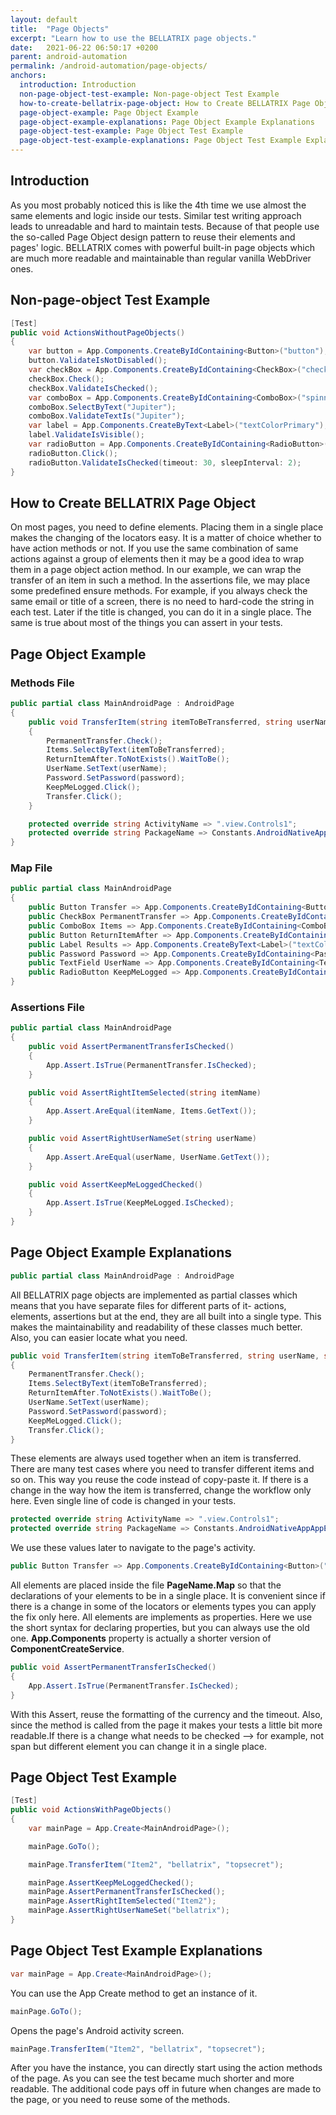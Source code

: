 ```yaml
---
layout: default
title:  "Page Objects"
excerpt: "Learn how to use the BELLATRIX page objects."
date:   2021-06-22 06:50:17 +0200
parent: android-automation
permalink: /android-automation/page-objects/
anchors:
  introduction: Introduction
  non-page-object-test-example: Non-page-object Test Example
  how-to-create-bellatrix-page-object: How to Create BELLATRIX Page Object
  page-object-example: Page Object Example
  page-object-example-explanations: Page Object Example Explanations
  page-object-test-example: Page Object Test Example
  page-object-test-example-explanations: Page Object Test Example Explanations
---
```


Introduction
------------
As you most probably noticed this is like the 4th time we use almost the same elements and logic inside our tests. Similar test writing approach leads to unreadable and hard to maintain tests. Because of that people use the so-called Page Object design pattern to reuse their elements and pages' logic. BELLATRIX comes with powerful built-in page objects which are much more readable and maintainable than regular vanilla WebDriver ones.

Non-page-object Test Example
----------------------------
```csharp
[Test]
public void ActionsWithoutPageObjects()
{
    var button = App.Components.CreateByIdContaining<Button>("button");
    button.ValidateIsNotDisabled();
    var checkBox = App.Components.CreateByIdContaining<CheckBox>("check1");
    checkBox.Check();
    checkBox.ValidateIsChecked();
    var comboBox = App.Components.CreateByIdContaining<ComboBox>("spinner1");
    comboBox.SelectByText("Jupiter");
    comboBox.ValidateTextIs("Jupiter");
    var label = App.Components.CreateByText<Label>("textColorPrimary");
    label.ValidateIsVisible();
    var radioButton = App.Components.CreateByIdContaining<RadioButton>("radio2");
    radioButton.Click();
    radioButton.ValidateIsChecked(timeout: 30, sleepInterval: 2);
}
```

How to Create BELLATRIX Page Object
-----------------------------------
On most pages, you need to define elements. Placing them in a single place makes the changing of the locators easy. It is a matter of choice whether to have action methods or not. If you use the same combination of same actions against a group of elements then it may be a good idea to wrap them in a page object action method. In our example, we can wrap the transfer of an item in such a method.
In the assertions file, we may place some predefined ensure methods. For example, if you always check the same email or title of a screen, there is no need to hard-code the string in each test. Later if the title is changed, you can do it in a single place. The same is true about most of the things you can assert in your tests.

Page Object Example
-------------------
### Methods File ###
```csharp
public partial class MainAndroidPage : AndroidPage
{
    public void TransferItem(string itemToBeTransferred, string userName, string password)
    {
        PermanentTransfer.Check();
        Items.SelectByText(itemToBeTransferred);
        ReturnItemAfter.ToNotExists().WaitToBe();
        UserName.SetText(userName);
        Password.SetPassword(password);
        KeepMeLogged.Click();
        Transfer.Click();
    }

    protected override string ActivityName => ".view.Controls1";
    protected override string PackageName => Constants.AndroidNativeAppAppExamplePackage;
}
```
### Map File ###
```csharp
public partial class MainAndroidPage
{
    public Button Transfer => App.Components.CreateByIdContaining<Button>("button");
    public CheckBox PermanentTransfer => App.Components.CreateByIdContaining<CheckBox>("check1");
    public ComboBox Items => App.Components.CreateByIdContaining<ComboBox>("spinner1");
    public Button ReturnItemAfter => App.Components.CreateByIdContaining<Button>("toggle1");
    public Label Results => App.Components.CreateByText<Label>("textColorPrimary");
    public Password Password => App.Components.CreateByIdContaining<Password>("edit2");
    public TextField UserName => App.Components.CreateByIdContaining<TextField>("edit");
    public RadioButton KeepMeLogged => App.Components.CreateByIdContaining<RadioButton>("radio2");
}
```
### Assertions File ###
```csharp
public partial class MainAndroidPage
{
    public void AssertPermanentTransferIsChecked()
    {
        App.Assert.IsTrue(PermanentTransfer.IsChecked);
    }

    public void AssertRightItemSelected(string itemName)
    {
        App.Assert.AreEqual(itemName, Items.GetText());
    }

    public void AssertRightUserNameSet(string userName)
    {
        App.Assert.AreEqual(userName, UserName.GetText());
    }

    public void AssertKeepMeLoggedChecked()
    {
        App.Assert.IsTrue(KeepMeLogged.IsChecked);
    }
}
```

Page Object Example Explanations
--------------------------------
```csharp
public partial class MainAndroidPage : AndroidPage
```
All BELLATRIX page objects are implemented as partial classes which means that you have separate files for different parts of it- actions, elements, assertions but at the end, they are all built into a single type. This makes the maintainability and readability of these classes much better. Also, you can easier locate what you need.
```csharp
public void TransferItem(string itemToBeTransferred, string userName, string password)
{
    PermanentTransfer.Check();
    Items.SelectByText(itemToBeTransferred);
    ReturnItemAfter.ToNotExists().WaitToBe();
    UserName.SetText(userName);
    Password.SetPassword(password);
    KeepMeLogged.Click();
    Transfer.Click();
}
```
These elements are always used together when an item is transferred. There are many test cases where you need to transfer different items and so on. This way you reuse the code instead of copy-paste it. If there is a change in the way how the item is transferred, change the workflow only here. Even single line of code is changed in your tests.
```csharp
protected override string ActivityName => ".view.Controls1";
protected override string PackageName => Constants.AndroidNativeAppAppExamplePackage;
```
We use these values later to navigate to the page's activity.
```csharp
public Button Transfer => App.Components.CreateByIdContaining<Button>("button");
```
All elements are placed inside the file **PageName.Map** so that the declarations of your elements to be in a single place. It is convenient since if there is a change in some of the locators or elements types you can apply the fix only here. All elements are implements as properties. Here we use the short syntax for declaring properties, but you can always use the old one. **App.Components** property is actually a shorter version of **ComponentCreateService**.
```csharp
public void AssertPermanentTransferIsChecked()
{
    App.Assert.IsTrue(PermanentTransfer.IsChecked);
}
```
With this Assert, reuse the formatting of the currency and the timeout. Also, since the method is called from the page it makes your tests a little bit more readable.If there is a change what needs to be checked --> for example, not span but different element you can change it in a single place.

Page Object Test Example
------------------------
```csharp
[Test]
public void ActionsWithPageObjects()
{
    var mainPage = App.Create<MainAndroidPage>();

    mainPage.GoTo();

    mainPage.TransferItem("Item2", "bellatrix", "topsecret");

    mainPage.AssertKeepMeLoggedChecked();
    mainPage.AssertPermanentTransferIsChecked();
    mainPage.AssertRightItemSelected("Item2");
    mainPage.AssertRightUserNameSet("bellatrix");
}
```

Page Object Test Example Explanations
-------------------------------------
```csharp
var mainPage = App.Create<MainAndroidPage>();
```
You can use the App Create method to get an instance of it.
```csharp
mainPage.GoTo();
```
Opens the page's Android activity screen.
```csharp
mainPage.TransferItem("Item2", "bellatrix", "topsecret");
```
After you have the instance, you can directly start using the action methods of the page. As you can see the test became much shorter and more readable. The additional code pays off in future when changes are made to the page, or you need to reuse some of the methods.